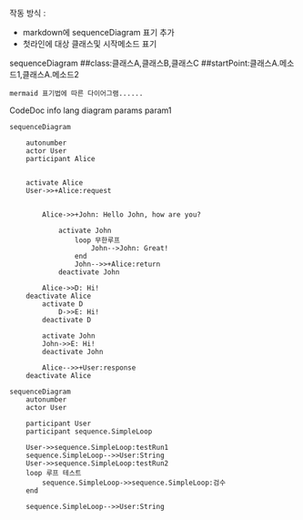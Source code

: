 #


작동 방식 :
* markdown에 sequenceDiagram 표기 추가
* 첫라인에 대상 클래스및 시작메소드 표기

[//]: # (    ```mermaid)
    sequenceDiagram
    ##class:클래스A,클래스B,클래스C
    ##startPoint:클래스A.메소드1,클래스A.메소드2
    
    mermaid 표기법에 따른 다이어그램......
    
[//]: # (    ```)
CodeDoc
    info
        lang
        diagram
    params
        param1


```mermaid
sequenceDiagram

    autonumber
    actor User
    participant Alice


    activate Alice
    User->>+Alice:request
    
        
        Alice->>+John: Hello John, how are you?
        
            activate John
                loop 무한루프
                    John-->John: Great!
                end
                John-->>+Alice:return
            deactivate John
            
        Alice->>D: Hi!
    deactivate Alice
        activate D
            D->>E: Hi!
        deactivate D

        activate John
        John->>E: Hi!
        deactivate John
    
        Alice-->>+User:response
    deactivate Alice
```


```mermaid
sequenceDiagram
    autonumber
    actor User

    participant User
    participant sequence.SimpleLoop

    User->>sequence.SimpleLoop:testRun1
    sequence.SimpleLoop-->>User:String
    User->>sequence.SimpleLoop:testRun2
    loop 루프 테스트
        sequence.SimpleLoop->>sequence.SimpleLoop:검수
    end

    sequence.SimpleLoop-->>User:String

```
